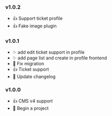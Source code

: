 ### v1.0.2 
* :+1: Support ticket profile
* :+1: Fake image plugin

### v1.0.1 
* :sparkles: add edit ticket support in profile
* :sparkles: add page list and create in profile frontend
* :bug: Fix migration
* :+1: Ticket support
* :memo: Update changelog

### v1.0.0 
* :+1: CMS v4 support
* :tada: Begin a project

